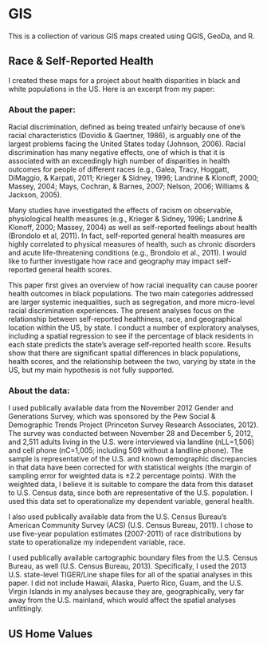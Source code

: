 # GIS
This is a collection of various GIS maps created using QGIS, GeoDa, and R.

## Race & Self-Reported Health
I created these maps for a project about health disparities in black and white populations in the US.  Here is an excerpt from my paper:

### About the paper:

Racial discrimination, defined as being treated unfairly because of one’s racial characteristics (Dovidio & Gaertner, 1986), is arguably one of the largest problems facing the United States today (Johnson, 2006).  Racial discrimination has many negative effects, one of which is that it is associated with an exceedingly high number of disparities in health outcomes for people of different races (e.g., Galea, Tracy, Hoggatt, DiMaggio, & Karpati, 2011; Krieger & Sidney, 1996; Landrine & Klonoff, 2000; Massey, 2004; Mays, Cochran, & Barnes, 2007; Nelson, 2006; Williams & Jackson, 2005).

Many studies have investigated the effects of racism on observable, physiological health measures (e.g., Krieger & Sidney, 1996; Landrine & Klonoff, 2000; Massey, 2004) as well as self-reported feelings about health (Brondolo et al, 2011).  In fact, self-reported general health measures are highly correlated to physical measures of health, such as chronic disorders and acute life-threatening conditions (e.g., Brondolo et al., 2011).  I would like to further investigate how race and geography may impact self-reported general health scores.

This paper first gives an overview of how racial inequality can cause poorer health outcomes in black populations.  The two main categories addressed are larger systemic inequalities, such as segregation, and more micro-level racial discrimination experiences.  The present analyses focus on the relationship between self-reported healthiness, race, and geographical location within the US, by state.  I conduct a number of exploratory analyses, including a spatial regression to see if the percentage of black residents in each state predicts the state’s average self-reported health score.  Results show that there are significant spatial differences in black populations, health scores, and the relationship between the two, varying by state in the US, but my main hypothesis is not fully supported.

### About the data:

I used publically available data from the November 2012 Gender and Generations Survey, which was sponsored by the Pew Social & Demographic Trends Project (Princeton Survey Research Associates, 2012).  The survey was conducted between November 28 and December 5, 2012, and 2,511 adults living in the U.S. were interviewed via landline (nLL=1,506) and cell phone (nC=1,005; including 509 without a landline phone).  The sample is representative of the U.S. and known demographic discrepancies in that data have been corrected for with statistical weights (the margin of sampling error for weighted data is ±2.2 percentage points).  With the weighted data, I believe it is suitable to compare the data from this dataset to U.S. Census data, since both are representative of the U.S. population.  I used this data set to operationalize my dependent variable, general health.

I also used publically available data from the U.S. Census Bureau’s American Community Survey (ACS) (U.S. Census Bureau, 2011).  I chose to use five-year population estimates (2007-2011) of race distributions by state to operationalize my independent variable, race.

I used publically available cartographic boundary files from the U.S. Census Bureau, as well (U.S. Census Bureau, 2013).  Specifically, I used the 2013 U.S. state-level TIGER/Line shape files for all of the spatial analyses in this paper.  I did not include Hawaii, Alaska, Puerto Rico, Guam, and the U.S. Virgin Islands in my analyses because they are, geographically, very far away from the U.S. mainland, which would affect the spatial analyses unfittingly.

## US Home Values




